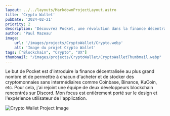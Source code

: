 ```yaml
---
layout: ../../layouts/MarkdownProjectLayout.astro
title: 'Crypto Wallet'
pubDate: '2024-02-21'
priority: 2
description: 'Découvrez Pocket, une révolution dans la finance décentralisée, conçue pour démocratiser laccès aux cryptomonnaies sans intermédiaires. Rejoignez-nous dans cette aventure pour une gestion de portefeuille simplifiée.'
author: 'Paul Mazeau'
image:
    url: '/images/projects/CryptoWallet/Crypto.webp'
    alt: 'Image du projet Crypto Wallet'
tags: ["Blockchain", "Crypto", "UX"]
thumbnail: "/images/projects/CryptoWallet/CryptoWalletThumbmail.webp"
---
```

Le but de Pocket est d'introduire la finance décentralisée au plus grand nombre et de permettre à chacun d'acheter et de stocker des cryptomonnaies sans intermédiaires comme Coinbase, Binance, KuCoin, etc. Pour cela, j'ai rejoint une équipe de deux développeurs blockchain rencontrés sur Discord. Mon focus est entièrement porté sur le design et l'expérience utilisateur de l'application.

<img src="/images/projects/CryptoWallet/Crypto.webp" alt="Crypto Wallet Project Image" class="blog-content-image"/>
